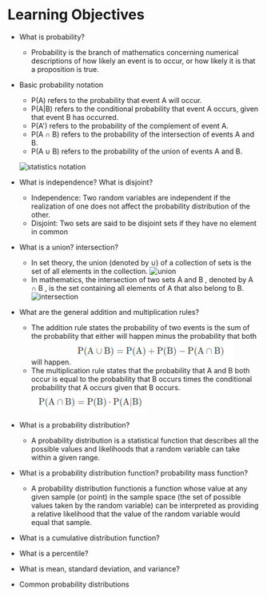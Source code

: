 # Learning Objectives

- What is probability?

    - Probability is the branch of mathematics concerning numerical descriptions of how likely an event is to occur, or how likely it is that a proposition is true.

- Basic probability notation

    - P(A) refers to the probability that event A will occur.
    - P(A|B) refers to the conditional probability that event A occurs, given that event B has occurred.
    - P(A') refers to the probability of the complement of event A.
    - P(A ∩ B) refers to the probability of the intersection of events A and B.
    - P(A ∪ B) refers to the probability of the union of events A and B.

    ![statistics notation](https://stattrek.com/statistics/notation.aspx)

- What is independence? What is disjoint?

    - Independence: Two random variables are independent if the realization of one does not affect the probability distribution of the other.
    - Disjoint: Two sets are said to be disjoint sets if they have no element in common

- What is a union? intersection?

    - In set theory, the union (denoted by ∪) of a collection of sets is the set of all elements in the collection.
    ![union](https://upload.wikimedia.org/wikipedia/commons/thumb/3/30/Venn0111.svg/1024px-Venn0111.svg.png)
    - In mathematics, the intersection of two sets A and B , denoted by A ∩ B , is the set containing all elements of A that also belong to B.
    ![intersection](https://upload.wikimedia.org/wikipedia/commons/thumb/9/99/Venn0001.svg/1024px-Venn0001.svg.png)
- What are the general addition and multiplication rules?

    - The addition rule states the probability of two events is the sum of the probability that either will happen minus the probability that both will happen.
    ![general addition rule](imgs/general_addition_rule.png)
    - The multiplication rule states that the probability that A and B both occur is equal to the probability that B occurs times the conditional probability that A occurs given that B occurs.
    ![general multiplication rule](imgs/general_multiplication_rule.png)

- What is a probability distribution?

    - A probability distribution is a statistical function that describes all the possible values and likelihoods that a random variable can take within a given range. 

- What is a probability distribution function? probability mass function?

    - A probability distribution functionis a function whose value at any given sample (or point) in the sample space (the set of possible values taken by the random variable) can be interpreted as providing a relative likelihood that the value of the random variable would equal that sample.
    
- What is a cumulative distribution function?
- What is a percentile?
- What is mean, standard deviation, and variance?
- Common probability distributions
